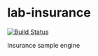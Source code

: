 # lab-insurance

[![Build Status](https://travis-ci.org/labcabrera/lab-insurance.svg?branch=master)](https://travis-ci.org/labcabrera/lab-insurance)

Insurance sample engine
